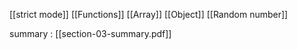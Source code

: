 [[strict mode]]
[[Functions]]
[[Array]]
[[Object]]
[[Random number]]


summary : [[section-03-summary.pdf]]